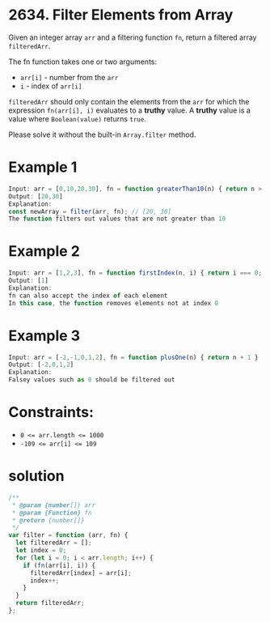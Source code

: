 # 2634. Filter Elements from Array

Given an integer array `arr` and a filtering function `fn`, return a filtered array `filteredArr`.

The fn function takes one or two arguments:

- `arr[i]` - number from the `arr`
- `i` - index of `arr[i]`

`filteredArr` should only contain the elements from the `arr` for which the expression `fn(arr[i], i)` evaluates to a **truthy** value. A **truthy** value is a value where `Boolean(value)` returns `true`.

Please solve it without the built-in `Array.filter` method.

# Example 1

```js
Input: arr = [0,10,20,30], fn = function greaterThan10(n) { return n > 10; }
Output: [20,30]
Explanation:
const newArray = filter(arr, fn); // [20, 30]
The function filters out values that are not greater than 10
```

# Example 2

```js
Input: arr = [1,2,3], fn = function firstIndex(n, i) { return i === 0; }
Output: [1]
Explanation:
fn can also accept the index of each element
In this case, the function removes elements not at index 0
```

# Example 3

```js
Input: arr = [-2,-1,0,1,2], fn = function plusOne(n) { return n + 1 }
Output: [-2,0,1,2]
Explanation:
Falsey values such as 0 should be filtered out
```

# Constraints:

- `0 <= arr.length <= 1000`
- `-109 <= arr[i] <= 109`

# solution

```js
/**
 * @param {number[]} arr
 * @param {Function} fn
 * @return {number[]}
 */
var filter = function (arr, fn) {
  let filteredArr = [];
  let index = 0;
  for (let i = 0; i < arr.length; i++) {
    if (fn(arr[i], i)) {
      filteredArr[index] = arr[i];
      index++;
    }
  }
  return filteredArr;
};
```
